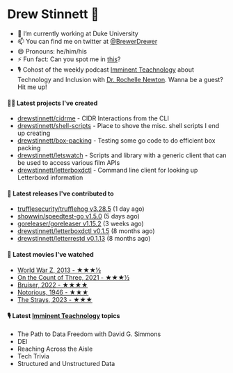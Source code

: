 
# Drew Stinnett 👋

- 🔭 I’m currently working at Duke University
- 📫 You can find me on twitter at [@BrewerDrewer](https://twitter.com/BrewerDrewer)
- 😄 Pronouns: he/him/his
- ⚡ Fun fact: Can you spot me in [this](https://www.youtube.com/watch?v=oL9WnB0qHBA)?
- 🎙 Cohost of the weekly podcast [Imminent Teachnology](https://podcast.imminentteachnology.com/) about Technology and Inclusion with [Dr. Rochelle Newton](https://www.linkedin.com/in/drrochellenewton/). Wanna be a guest? Hit me up!

#### 👨‍💻 Latest projects I've created
- [drewstinnett/cidrme](https://github.com/drewstinnett/cidrme) - CIDR Interactions from the CLI
- [drewstinnett/shell-scripts](https://github.com/drewstinnett/shell-scripts) - Place to shove the misc. shell scripts I end up creating
- [drewstinnett/box-packing](https://github.com/drewstinnett/box-packing) - Testing some go code to do efficient box packing
- [drewstinnett/letswatch](https://github.com/drewstinnett/letswatch) - Scripts and library with a generic client that can be used to access various film APIs
- [drewstinnett/letterboxdctl](https://github.com/drewstinnett/letterboxdctl) - Command line client for looking up Letterboxd information

#### 🚀 Latest releases I've contributed to
- [trufflesecurity/trufflehog v3.28.5](https://github.com/trufflesecurity/trufflehog/releases/tag/v3.28.5) (1 day ago)
- [showwin/speedtest-go v1.5.0](https://github.com/showwin/speedtest-go/releases/tag/v1.5.0) (5 days ago)
- [goreleaser/goreleaser v1.15.2](https://github.com/goreleaser/goreleaser/releases/tag/v1.15.2) (3 weeks ago)
- [drewstinnett/letterboxdctl v0.1.5](https://github.com/drewstinnett/letterboxdctl/releases/tag/v0.1.5) (8 months ago)
- [drewstinnett/letterrestd v0.1.13](https://github.com/drewstinnett/letterrestd/releases/tag/v0.1.13) (8 months ago)

#### 🍿 Latest movies I've watched
- [World War Z, 2013 - ★★★½](https://letterboxd.com/mondodrew/film/world-war-z/)
- [On the Count of Three, 2021 - ★★★½](https://letterboxd.com/mondodrew/film/on-the-count-of-three/)
- [Bruiser, 2022 - ★★★★](https://letterboxd.com/mondodrew/film/bruiser-2022/)
- [Notorious, 1946 - ★★★](https://letterboxd.com/mondodrew/film/notorious/)
- [The Strays, 2023 - ★★★](https://letterboxd.com/mondodrew/film/the-strays/)

#### 🎙 Latest [Imminent Teachnology](https://podcast.imminentteachnology.com/) topics
- The Path to Data Freedom with David G. Simmons
- DEI
- Reaching Across the Aisle
- Tech Trivia
- Structured and Unstructured Data

